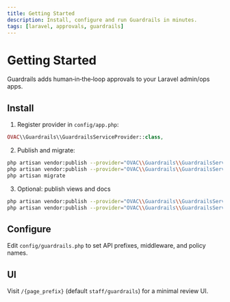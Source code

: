 ```yaml
---
title: Getting Started
description: Install, configure and run Guardrails in minutes.
tags: [laravel, approvals, guardrails]
---
```


# Getting Started

Guardrails adds human‑in‑the‑loop approvals to your Laravel admin/ops apps.

## Install

1. Register provider in `config/app.php`:

```php
OVAC\\Guardrails\\GuardrailsServiceProvider::class,
```

2. Publish and migrate:

```bash
php artisan vendor:publish --provider="OVAC\\Guardrails\\GuardrailsServiceProvider" --tag=guardrails-config
php artisan vendor:publish --provider="OVAC\\Guardrails\\GuardrailsServiceProvider" --tag=guardrails-migrations
php artisan migrate
```

3. Optional: publish views and docs

```bash
php artisan vendor:publish --provider="OVAC\\Guardrails\\GuardrailsServiceProvider" --tag=guardrails-views
php artisan vendor:publish --provider="OVAC\\Guardrails\\GuardrailsServiceProvider" --tag=guardrails-docs
```

## Configure

Edit `config/guardrails.php` to set API prefixes, middleware, and policy names.

## UI

Visit `/{page_prefix}` (default `staff/guardrails`) for a minimal review UI.

